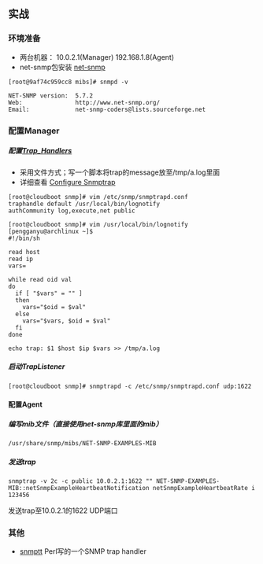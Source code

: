 ## 实战

### 环境准备

- 两台机器： 10.0.2.1(Manager)  192.168.1.8(Agent)
- net-snmp包安装 [net-snmp](http://www.net-snmp.org/download.html)

```
[root@9af74c959cc8 mibs]# snmpd -v

NET-SNMP version:  5.7.2
Web:               http://www.net-snmp.org/
Email:             net-snmp-coders@lists.sourceforge.net
```

### 配置Manager

##### 配置[Trap_Handlers](http://www.net-snmp.org/wiki/index.php/TUT:Configuring_snmptrapd#Trap_Handlers)

- 采用文件方式；写一个脚本将trap的message放至/tmp/a.log里面
- 详细查看  [Configure Snmptrap](http://www.net-snmp.org/wiki/index.php/TUT:Configuring_snmptrapd)

```shell
[root@cloudboot snmp]# vim /etc/snmp/snmptrapd.conf 
traphandle default /usr/local/bin/lognotify
authCommunity log,execute,net public
```

```shell
[root@cloudboot snmp]# vim /usr/local/bin/lognotify
[pengganyu@archlinux ~]$ 
#!/bin/sh

read host
read ip
vars=

while read oid val
do
  if [ "$vars" = "" ]
  then
    vars="$oid = $val"
  else
    vars="$vars, $oid = $val"
  fi
done

echo trap: $1 $host $ip $vars >> /tmp/a.log
```

##### 启动TrapListener

```
[root@cloudboot snmp]# snmptrapd -c /etc/snmp/snmptrapd.conf udp:1622
```

#### 配置Agent

##### 编写mib文件（直接使用net-snmp库里面的mib）

```
/usr/share/snmp/mibs/NET-SNMP-EXAMPLES-MIB
```

##### 发送trap

```
snmptrap -v 2c -c public 10.0.2.1:1622 "" NET-SNMP-EXAMPLES-MIB::netSnmpExampleHeartbeatNotification netSnmpExampleHeartbeatRate i 123456
```

发送trap至10.0.2.1的1622 UDP端口



### 其他

- [snmptt](http://www.snmptt.org/) Perl写的一个SNMP trap handler
